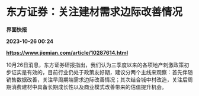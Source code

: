 # 东方证券：关注建材需求边际改善情况
**界面快报**

**2023-10-26 00:24**

**https://www.jiemian.com/article/10287614.html**

10月26日消息，东方证券研报指出，我们认为三季度以来的各项地产刺激政策初步证实是有效的，目前行业仍处于政策友好期，建议分两个主线来观察：首先伴随销售数据改善，关注早周期端需求边际改善情况；其次结合城中村改造，关注后周期消费建材中具备长期成长性以及商业模式改善带来的估值提升机会。